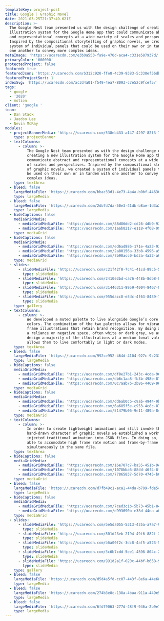 ```yaml
---
templateKey: project-post
title: Google | Graphic Novel
date: 2021-03-25T21:37:49.621Z
description: >-
  The Google Nest team presented us with the design challenge of creating a new
  illustration system for the Google Home app that could communicate abstract
  and representational concepts at a wide variety of scales and perspectives.
  Inspired by the compositional storytelling of graphic novels, we created a
  system of individual panels that could be used on their own or in tandem with
  one another to convey more complex ideas.
metaImage: 'https://ucarecdn.com/e3b0a553-fa9e-470d-aca4-c331e587937d/'
primaryColor: '000000'
protectedProject: false
featured: true
featuredJson: 'https://ucarecdn.com/b312c920-ffe8-4c39-9383-5c338ef56db3/'
featuredProjectSort: 1
indexSvg: 'https://ucarecdn.com/ac3d4a01-f549-4ea7-8093-c7e52c9fcef5/'
tags:
  - google
  - '2020'
  - motion
client: 'google '
team:
  - Dan Stack
  - Jaedoo Lee
  - Nevin McRay
modules:
  - projectBannerMedia: 'https://ucarecdn.com/538eb433-a147-4297-82f3-7a112d2127c3/'
    type: projectBanner
  - textColumns:
      - column: >-
          The Google Nest team presented us with the design challenge of
          creating a new illustration system for the Google Home app that could
          communicate abstract and representational concepts at a wide variety
          of scales and perspectives. Inspired by the compositional storytelling
          of graphic novels, we created a system of individual panels that could
          be used on their own or in tandem with one another to convey more
          complex ideas.
    type: textArea
  - bleed: false
    largeMediaFile: 'https://ucarecdn.com/bbac33d1-4e73-4a4a-b0bf-44630407c43d/'
    type: largeMedia
  - bleed: false
    largeMediaFile: 'https://ucarecdn.com/2db7d7da-50e3-41db-b8ae-1d3a2e002991/'
    type: largeMedia
  - hideCaptions: false
    mediaGridMedia:
      - mediaGridMediaFile: 'https://ucarecdn.com/88d86dd2-cd26-4db9-9344-7b44b58c3e4a/'
      - mediaGridMediaFile: 'https://ucarecdn.com/1aab8217-e118-4f08-993c-0b369fb87eaa/'
    type: mediaGrid
  - hideCaptions: false
    mediaGridMedia:
      - mediaGridMediaFile: 'https://ucarecdn.com/ed6ad886-171e-4a23-9334-69867edbf7e4/'
      - mediaGridMediaFile: 'https://ucarecdn.com/2a80156a-33b8-4596-a58e-bca0757c1d1e/'
      - mediaGridMediaFile: 'https://ucarecdn.com/7b90acc0-bd3a-4a32-a0c1-43c7fb1370c2/'
    type: mediaGrid
  - slides:
      - slideMediaFile: 'https://ucarecdn.com/c21f42f0-7c41-41cd-89c5-59c7dff88119/'
        type: slideMedia
      - slideMediaFile: 'https://ucarecdn.com/2410e3bd-ca76-448b-8db8-8d7350ab75c4/'
        type: slideMedia
      - slideMediaFile: 'https://ucarecdn.com/31446311-8959-4004-8467-81694a31866f/'
        type: slideMedia
      - slideMediaFile: 'https://ucarecdn.com/955dacc8-e3dc-4f63-8439-7059e58ab9a1/'
        type: slideMedia
    type: gallery
  - textColumns:
      - column: >-
          We developed a muted palette to live alongside Google’s core brand
          colors. The combination of the two palettes allows for vibrant, full
          frame illustrations that retain brand recognition. By doing away with
          a reliance on negative space, often white or dark gray, we are able to
          design a majority of the illustrations at a medium tonal value which
          allows them to live comfortably in light or dark modes.
    type: textArea
  - bleed: false
    largeMediaFile: 'https://ucarecdn.com/992ce952-464d-4104-927c-9c233dfa3be7/'
    type: largeMedia
  - hideCaptions: false
    mediaGridMedia:
      - mediaGridMediaFile: 'https://ucarecdn.com/df8e27b1-243c-4cda-9672-c53ab0312fc2/'
      - mediaGridMediaFile: 'https://ucarecdn.com/db6c1aa8-fb3b-498e-8775-39c310bc5cf2/'
      - mediaGridMediaFile: 'https://ucarecdn.com/0c7aab7b-3b86-4469-960a-2e3d7c9daa7c/'
    type: mediaGrid
  - hideCaptions: false
    mediaGridMedia:
      - mediaGridMediaFile: 'https://ucarecdn.com/dd6ab0cb-c9ab-4944-9bd7-04c8ab147f6b/'
      - mediaGridMediaFile: 'https://ucarecdn.com/6a685f5e-c953-4c8c-873c-32d76fdfc6fb/'
      - mediaGridMediaFile: 'https://ucarecdn.com/51479b06-9e11-489a-8ca1-8e6961974660/'
    type: mediaGrid
  - textColumns:
      - column: >-
          In order to create lightweight animations and still invoke the
          hand-drawn character of graphic novels we established a workflow that
          injected traditional animation into JSON files. In doing so, we were
          able to accomodate high frame rate motion and frame-by-frame animation
          simultaneously in the same file.
    type: textArea
  - hideCaptions: false
    mediaGridMedia:
      - mediaGridMediaFile: 'https://ucarecdn.com/16e707c7-ba55-451b-9eb3-c3d43bacc757/'
      - mediaGridMediaFile: 'https://ucarecdn.com/1078bba6-88dd-46f4-8f76-e2d3cc181f25/'
      - mediaGridMediaFile: 'https://ucarecdn.com/77865837-5d70-4745-b006-1b4b17a52bac/'
    type: mediaGrid
  - bleed: false
    largeMediaFile: 'https://ucarecdn.com/d7fb49c1-aca1-44da-b709-fde5cba97a50/'
    type: largeMedia
  - hideCaptions: false
    mediaGridMedia:
      - mediaGridMediaFile: 'https://ucarecdn.com/7ced3c1b-5b73-45b1-8430-3c7cf006be51/'
      - mediaGridMediaFile: 'https://ucarecdn.com/d993690b-e38d-44ea-a059-d61eab9def8f/'
    type: mediaGrid
  - slides:
      - slideMediaFile: 'https://ucarecdn.com/be5da055-5313-435a-a7a7-94576d9030b0/'
        type: slideMedia
      - slideMediaFile: 'https://ucarecdn.com/801d23eb-2194-49f6-882f-34f3f2aa896a/'
        type: slideMedia
      - slideMediaFile: 'https://ucarecdn.com/b6a00f2c-3dc8-4af5-a523-5c389a3fffcd/'
        type: slideMedia
      - slideMediaFile: 'https://ucarecdn.com/3c6b7cdd-5ee1-4898-804c-20c5e7c1acfd/'
        type: slideMedia
      - slideMediaFile: 'https://ucarecdn.com/991d2a1f-020c-44bf-b658-9b4be9b48ff7/'
        type: slideMedia
    type: gallery
  - bleed: false
    largeMediaFile: 'https://ucarecdn.com/d5d4a5fd-cc07-443f-8e6a-44e687d93177/'
    type: largeMedia
  - bleed: false
    largeMediaFile: 'https://ucarecdn.com/274b8e8c-138a-4baa-911a-449e5f7b6e42/'
    type: largeMedia
  - bleed: false
    largeMediaFile: 'https://ucarecdn.com/6fd79063-277d-48f9-946a-2b9e7d4ffa17/'
    type: largeMedia
---
```


